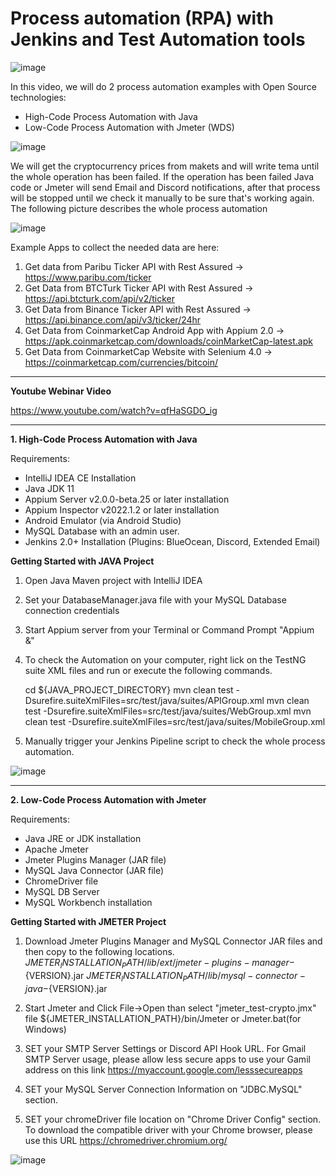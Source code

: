# Process automation (RPA) with Jenkins and Test Automation tools

![image](https://user-images.githubusercontent.com/89974862/156874989-80da2945-5a2d-4e55-81ce-b0223781f612.png)

In this video, we will do 2 process automation examples with Open Source technologies:

  - High-Code Process Automation with Java
  - Low-Code Process Automation with Jmeter (WDS)

![image](https://user-images.githubusercontent.com/89974862/156874888-abafd451-e26f-4543-bc7e-28c77f4ce507.png)

We will get the cryptocurrency prices from makets and will write tema until the whole operation has been failed. If the operation has been failed Java code or Jmeter will send Email and Discord notifications, after that process will be stopped until we check it manually to be sure that's working again. The following picture describes the whole process automation

![image](https://user-images.githubusercontent.com/89974862/156874676-193ab354-22b3-42ea-a5da-8a4e9786fbb6.png)

Example Apps to collect the needed data are here:
  1.  Get data from Paribu Ticker API with Rest Assured -> https://www.paribu.com/ticker
  2.  Get Data from BTCTurk Ticker API with Rest Assured -> https://api.btcturk.com/api/v2/ticker
  3.  Get Data from Binance Ticker API with Rest Assured -> https://api.binance.com/api/v3/ticker/24hr
  4.  Get Data from CoinmarketCap Android App with Appium 2.0 -> https://apk.coinmarketcap.com/downloads/coinMarketCap-latest.apk
  5.  Get Data from CoinmarketCap Website with Selenium 4.0 -> https://coinmarketcap.com/currencies/bitcoin/

***

**Youtube Webinar Video**

https://www.youtube.com/watch?v=qfHaSGDO_ig

***

**1. High-Code Process Automation with Java**

Requirements:
  - IntelliJ IDEA CE Installation
  - Java JDK 11
  - Appium Server v2.0.0-beta.25 or later installation
  - Appium Inspector v2022.1.2 or later installation
  - Android Emulator (via Android Studio)
  - MySQL Database with an admin user.
  - Jenkins 2.0+ Installation (Plugins: BlueOcean, Discord, Extended Email)

**Getting Started with JAVA Project**
  1. Open Java Maven project with IntelliJ IDEA

  2. Set your DatabaseManager.java file with your MySQL Database connection credentials

  3. Start Appium server from your Terminal or Command Prompt "Appium &"

  4. To check the Automation on your computer, right lick on the TestNG suite XML files and run or execute the following commands.

      cd ${JAVA_PROJECT_DIRECTORY}
      mvn clean test -Dsurefire.suiteXmlFiles=src/test/java/suites/APIGroup.xml
      mvn clean test -Dsurefire.suiteXmlFiles=src/test/java/suites/WebGroup.xml
      mvn clean test -Dsurefire.suiteXmlFiles=src/test/java/suites/MobileGroup.xml
  
  5. Manually trigger your Jenkins Pipeline script to check the whole process automation.

![image](https://user-images.githubusercontent.com/89974862/156876045-58e33fd4-0963-4f74-9a74-4ea861abc58e.png)


***

**2. Low-Code Process Automation with Jmeter**

Requirements:
  - Java JRE or JDK installation
  - Apache Jmeter
  - Jmeter Plugins Manager (JAR file)
  - MySQL Java Connector (JAR file)
  - ChromeDriver file
  - MySQL DB Server
  - MySQL Workbench installation

**Getting Started with JMETER Project**
  1. Download Jmeter Plugins Manager and MySQL Connector JAR files and then copy to the following locations.
    ${JMETER_INSTALLATION_PATH}/lib/ext/jmeter-plugins-manager-${VERSION}.jar
    ${JMETER_INSTALLATION_PATH}/lib/mysql-connector-java-${VERSION}.jar
    
  2. Start Jmeter and Click File->Open than select "jmeter_test-crypto.jmx" file 
     ${JMETER_INSTALLATION_PATH}/bin/Jmeter or Jmeter.bat(for Windows)
     
  3. SET your SMTP Server Settings or Discord API Hook URL. For Gmail SMTP Server usage, please allow less secure apps to use your Gamil address on this link https://myaccount.google.com/lesssecureapps

  4. SET your MySQL Server Connection Information on "JDBC.MySQL" section.
  
  5. SET your chromeDriver file location on "Chrome Driver Config" section. To download the compatible driver with your Chrome browser, please use this URL https://chromedriver.chromium.org/

![image](https://user-images.githubusercontent.com/89974862/156876099-97adee2a-507b-4399-84a5-3c2733ea4d09.png)

